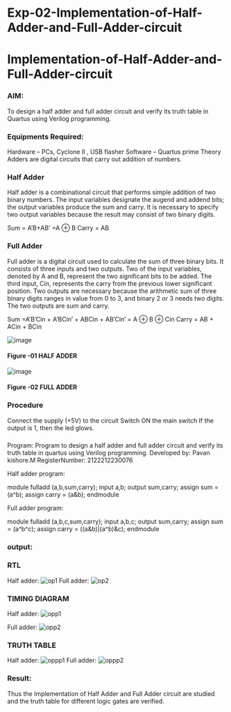 # Exp-02-Implementation-of-Half-Adder-and-Full-Adder-circuit

# Implementation-of-Half-Adder-and-Full-Adder-circuit
### AIM:
To design a half adder and full adder circuit and verify its truth table in Quartus using Verilog programming.

### Equipments Required:
Hardware – PCs, Cyclone II , USB flasher
Software – Quartus prime
Theory
Adders are digital circuits that carry out addition of numbers.

### Half Adder
Half adder is a combinational circuit that performs simple addition of two binary numbers. The input variables designate the augend and addend bits; the output variables produce the sum and carry. It is necessary to specify two output variables because the result may consist of two binary digits.

Sum = A’B+AB’ =A ⊕ B Carry = AB

### Full Adder
Full adder is a digital circuit used to calculate the sum of three binary bits. It consists of three inputs and two outputs. Two of the input variables, denoted by A and B, represent the two significant bits to be added. The third input, Cin, represents the carry from the previous lower significant position. Two outputs are necessary because the arithmetic sum of three binary digits ranges in value from 0 to 3, and binary 2 or 3 needs two digits. The two outputs are sum and carry.

Sum =A’B’Cin + A’BCin’ + ABCin + AB’Cin’ = A ⊕ B ⊕ Cin Carry = AB + ACin + BCin

 ![image](https://user-images.githubusercontent.com/36288975/163552156-a13e5a56-c638-4110-97d9-8896907c8d25.png)

#### Figure -01 HALF ADDER 


![image](https://user-images.githubusercontent.com/36288975/163552057-b3547877-6d07-45b4-b7e0-bcfebfad9e1d.png)

#### Figure -02 FULL ADDER 

### Procedure

Connect the supply (+5V) to the circuit
Switch ON the main switch
If the output is 1, then the led glows.
### 
Program:
Program to design a half adder and full adder circuit and verify its truth table in quartus using Verilog programming.
Developed by: Pavan kishore.M
RegisterNumber:  2122212230076


Half adder program:

module fulladd (a,b,sum,carry);
input a,b;
output sum,carry;
assign sum = (a^b);
assign carry = (a&b);
endmodule

Full adder program:

module fulladd (a,b,c,sum,carry);
input a,b,c;
output sum,carry;
assign sum = (a^b^c);
assign carry = ((a&b)|(a^b)&c);
endmodule

### output:
### RTL
Half adder:
![op1](https://user-images.githubusercontent.com/94154941/164907922-7e5d22e6-83cb-4695-8dcf-6f020ee3b550.png)
Full adder:
![op2](https://user-images.githubusercontent.com/94154941/164908932-99e1ab04-3c5e-410c-908f-ede17385a868.png)



### TIMING DIAGRAM
Half adder:
![opp1](https://user-images.githubusercontent.com/94154941/164908940-689b707e-b077-4321-a851-8ed8f4f42a29.png)

Full adder:
![opp2](https://user-images.githubusercontent.com/94154941/164908941-1a572e94-7d35-444c-838f-324276e03a6a.png)


### TRUTH TABLE 
Half adder:
![oppp1](https://user-images.githubusercontent.com/94154941/164908952-7360c322-b3ee-4237-b50a-4cab81e00e2a.png)
Full adder:
![oppp2](https://user-images.githubusercontent.com/94154941/164908965-3e9bccd4-2514-4cc2-aa54-684a43e230d8.png)


### Result:
Thus the Implementation of Half Adder and Full Adder circuit are studied and the truth table for different logic gates are verified.

